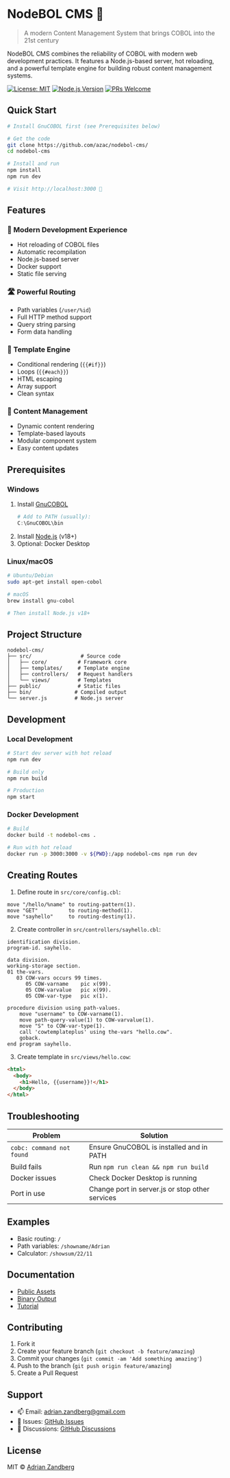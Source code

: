# NodeBOL CMS 🚀

> A modern Content Management System that brings COBOL into the 21st century

NodeBOL CMS combines the reliability of COBOL with modern web development practices. It features a Node.js-based server, hot reloading, and a powerful template engine for building robust content management systems.

[![License: MIT](https://img.shields.io/badge/License-MIT-yellow.svg)](https://opensource.org/licenses/MIT)
[![Node.js Version](https://img.shields.io/badge/node-%3E%3D18.0.0-brightgreen)](https://nodejs.org)
[![PRs Welcome](https://img.shields.io/badge/PRs-welcome-brightgreen.svg)](https://github.com/azac/nodebol-cms/pulls)

## Quick Start

```bash
# Install GnuCOBOL first (see Prerequisites below)

# Get the code
git clone https://github.com/azac/nodebol-cms/
cd nodebol-cms

# Install and run
npm install
npm run dev

# Visit http://localhost:3000 🚀
```

## Features

### 🚀 Modern Development Experience
- Hot reloading of COBOL files
- Automatic recompilation
- Node.js-based server
- Docker support
- Static file serving

### 🛣️ Powerful Routing
- Path variables (`/user/%id`)
- Full HTTP method support
- Query string parsing
- Form data handling

### 🎨 Template Engine
- Conditional rendering (`{{#if}}`)
- Loops (`{{#each}}`)
- HTML escaping
- Array support
- Clean syntax

### 📝 Content Management
- Dynamic content rendering
- Template-based layouts
- Modular component system
- Easy content updates

## Prerequisites

### Windows
1. Install [GnuCOBOL](https://sourceforge.net/projects/gnucobol/files/gnucobol/)
   ```powershell
   # Add to PATH (usually):
   C:\GnuCOBOL\bin
   ```
2. Install [Node.js](https://nodejs.org/) (v18+)
3. Optional: Docker Desktop

### Linux/macOS
```bash
# Ubuntu/Debian
sudo apt-get install open-cobol

# macOS
brew install gnu-cobol

# Then install Node.js v18+
```

## Project Structure

```
nodebol-cms/
├── src/                # Source code
│   ├── core/          # Framework core
│   ├── templates/     # Template engine
│   ├── controllers/   # Request handlers
│   └── views/         # Templates
├── public/            # Static files
├── bin/              # Compiled output
└── server.js         # Node.js server
```

## Development

### Local Development
```bash
# Start dev server with hot reload
npm run dev

# Build only
npm run build

# Production
npm start
```

### Docker Development
```bash
# Build
docker build -t nodebol-cms .

# Run with hot reload
docker run -p 3000:3000 -v ${PWD}:/app nodebol-cms npm run dev
```

## Creating Routes

1. Define route in `src/core/config.cbl`:
```cobol
move "/hello/%name" to routing-pattern(1).
move "GET"          to routing-method(1).
move "sayhello"     to routing-destiny(1).
```

2. Create controller in `src/controllers/sayhello.cbl`:
```cobol
identification division.
program-id. sayhello.

data division.
working-storage section.
01 the-vars.
   03 COW-vars occurs 99 times.
      05 COW-varname    pic x(99).
      05 COW-varvalue   pic x(99).
      05 COW-var-type   pic x(1).

procedure division using path-values.
    move "username" to COW-varname(1).
    move path-query-value(1) to COW-varvalue(1).
    move "S" to COW-var-type(1).
    call 'cowtemplateplus' using the-vars "hello.cow".
    goback.
end program sayhello.
```

3. Create template in `src/views/hello.cow`:
```html
<html>
  <body>
    <h1>Hello, {{username}}!</h1>
  </body>
</html>
```

## Troubleshooting

| Problem | Solution |
|---------|----------|
| `cobc: command not found` | Ensure GnuCOBOL is installed and in PATH |
| Build fails | Run `npm run clean && npm run build` |
| Docker issues | Check Docker Desktop is running |
| Port in use | Change port in server.js or stop other services |

## Examples

- Basic routing: `/`
- Path variables: `/showname/Adrian`
- Calculator: `/showsum/22/11`

## Documentation

- [Public Assets](public/README.md)
- [Binary Output](bin/README.md)
- [Tutorial](public/tutorial/index.md)

## Contributing

1. Fork it
2. Create your feature branch (`git checkout -b feature/amazing`)
3. Commit your changes (`git commit -am 'Add something amazing'`)
4. Push to the branch (`git push origin feature/amazing`)
5. Create a Pull Request

## Support

- 📫 Email: adrian.zandberg@gmail.com
- 🐛 Issues: [GitHub Issues](https://github.com/azac/nodebol-cms/issues)
- 💬 Discussions: [GitHub Discussions](https://github.com/azac/nodebol-cms/discussions)

## License

MIT © [Adrian Zandberg](LICENSE)
